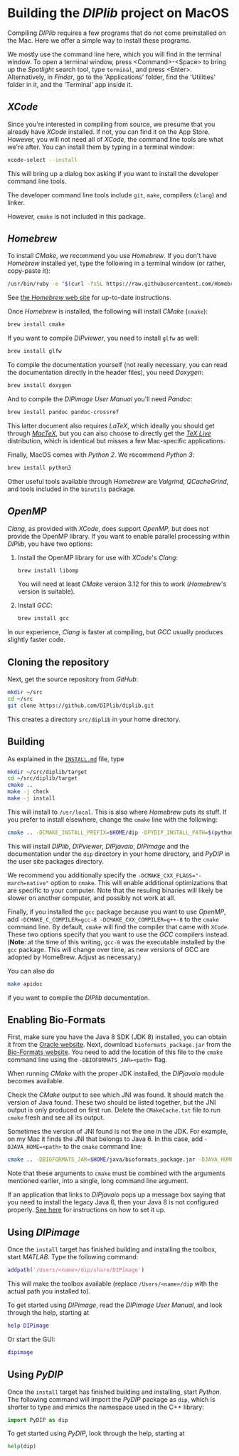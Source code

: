 # Building the *DIPlib* project on MacOS

Compiling *DIPlib* requires a few programs that do not come preinstalled on the Mac.
Here we offer a simple way to install these programs.

We mostly use the command line here, which you will find in the terminal window. To
open a terminal window, press \<Command>-\<Space> to bring up the *Spotlight* search tool,
type `terminal`, and press \<Enter>. Alternatively, in *Finder*, go to the 'Applications'
folder, find the 'Utilities' folder in it, and the 'Terminal' app inside it.

## *XCode*

Since you're interested in compiling from source, we presume that you already have
*XCode* installed. If not, you can find it on the App Store. However, you will not
need all of *XCode*, the command line tools are what we're after. You can install them
by typing in a terminal window:
```bash
xcode-select --install
```
This will bring up a dialog box asking if you want to install the developer command
line tools.

The developer command line tools include `git`, `make`, compilers (`clang`) and linker.

However, `cmake` is not included in this package.

## *Homebrew*

To install *CMake*, we recommend you use *Homebrew*. If you don't have *Homebrew*
installed yet, type the following in a terminal window (or rather, copy-paste it):
```bash
/usr/bin/ruby -e "$(curl -fsSL https://raw.githubusercontent.com/Homebrew/install/master/install)"
```
See [the *Homebrew* web site](https://brew.sh) for up-to-date instructions.

Once *Homebrew* is installed, the following will install *CMake* (`cmake`):
```bash
brew install cmake
```

If you want to compile *DIPviewer*, you need to install `glfw` as well:
```bash
brew install glfw
```

To compile the documentation yourself (not really necessary, you can read the
documentation directly in the header files), you need *Doxygen*:
```bash
brew install doxygen
```

And to compile the *DIPimage User Manual* you'll need *Pandoc*:
```bash
brew install pandoc pandoc-crossref
```

This latter document also requires *LaTeX*, which ideally you should get through
[*MacTeX*](http://www.tug.org/mactex/), but you can also choose to directly get the
[*TeX Live*](http://www.tug.org/texlive/) distribution, which is identical but misses
a few Mac-specific applications.

Finally, MacOS comes with *Python 2*. We recommend *Python 3*:
```bash
brew install python3
```

Other useful tools available through *Homebrew* are *Valgrind*, *QCacheGrind*, and
tools included in the `binutils` package.

## *OpenMP*

*Clang*, as provided with *XCode*, does support *OpenMP*, but does not provide the OpenMP library.
If you want to enable parallel processing within *DIPlib*, you have two options:

1. Install the OpenMP library for use with *XCode*'s *Clang*:
   ```bash
   brew install libomp
   ```

   You will need at least *CMake* version 3.12 for this to work (*Homebrew*'s version is suitable).

2. Install *GCC*:
   ```bash
   brew install gcc
   ```

In our experience, *Clang* is faster at compiling, but *GCC* usually produces slightly faster code.

## Cloning the repository

Next, get the source repository from *GitHub*:
```bash
mkdir ~/src
cd ~/src
git clone https://github.com/DIPlib/diplib.git
```
This creates a directory `src/diplib` in your home directory.

## Building

As explained in the [`INSTALL.md`](INSTALL.md) file, type
```bash
mkdir ~/src/diplib/target
cd ~/src/diplib/target
cmake ..
make -j check
make -j install
```

This will install to `/usr/local`. This is also where *Homebrew* puts its stuff.
If you prefer to install elsewhere, change the `cmake` line with the following:
```bash
cmake .. -DCMAKE_INSTALL_PREFIX=$HOME/dip -DPYDIP_INSTALL_PATH=$(python3 -m site --user-site)
```
This will install *DIPlib*, *DIPviewer*, *DIPjavaio*, *DIPimage* and the documentation
under the `dip` directory in your home directory, and *PyDIP* in the user site packages
directory.

We recommend you additionally specify the `-DCMAKE_CXX_FLAGS="-march=native"`
option to `cmake`. This will enable additional optimizations that are specific
to your computer. Note that the resuling binaries will likely be slower on another
computer, and possibly not work at all.

Finally, if you installed the `gcc` package because you want to use *OpenMP*,
add `-DCMAKE_C_COMPILER=gcc-8 -DCMAKE_CXX_COMPILER=g++-8` to the `cmake` command
line. By default, `cmake` will find the compiler that came with `XCode`. These
two options specify that you want to use the *GCC* compilers instead.
(**Note**: at the time of this writing, `gcc-8` was the executable installed by
the `gcc` package. This will change over time, as new versions of GCC are adopted
by HomeBrew. Adjust as necessary.)

You can also do
```bash
make apidoc
```
if you want to compile the *DIPlib* documentation.

## Enabling Bio-Formats

First, make sure you have the Java 8 SDK (JDK 8) installed, you can obtain it from the
[Oracle website](http://www.oracle.com/technetwork/java/javase/downloads/index.html). Next, download
`bioformats_package.jar` from the [Bio-Formats website](https://www.openmicroscopy.org/bio-formats/).
You need to add the location of this file to the `cmake` command line using the `-DBIOFORMATS_JAR=<path>`
flag.

When running *CMake* with the proper JDK installed, the *DIPjavaio* module becomes available.

Check the *CMake* output to see which JNI was found. It should match the version of Java found.
These two should be listed together, but the JNI output is only produced on first run. Delete the
`CMakeCache.txt` file to run `cmake` fresh and see all its output.

Sometimes the version of JNI found is not the one in the JDK. For example, on my Mac it finds the JNI
that belongs to Java 6. In this case, add `-DJAVA_HOME=<path>` to the `cmake` command line:
```bash
cmake .. -DBIOFORMATS_JAR=$HOME/java/bioformats_package.jar -DJAVA_HOME=/Library/Java/JavaVirtualMachines/jdk1.8.0_121.jdk/Contents/Home/
```
Note that these arguments to `cmake` must be combined with the arguments mentioned earlier, into a single,
long command line argument.

If an application that links to *DIPjavaio* pops up a message box saying that you need to install the
legacy Java 6, then your Java 8 is not configured properly.
[See here](https://oliverdowling.com.au/2014/03/28/java-se-8-on-mac-os-x/) for instructions
on how to set it up.

## Using *DIPimage*

Once the `install` target has finished building and installing the toolbox, start
*MATLAB*. Type the following command:
```matlab
addpath('/Users/<name>/dip/share/DIPimage')
```
This will make the toolbox available (replace `/Users/<name>/dip` with the
actual path you installed to).

To get started using *DIPimage*, read the *DIPimage User Manual*, and look through
the help, starting at
```matlab
help DIPimage
```
Or start the GUI:
```matlab
dipimage
```

## Using *PyDIP*

Once the `install` target has finished building and installing, start *Python*.
The following command will import the *PyDIP* package as `dip`, which is shorter to
type and mimics the namespace used in the C++ library:
```python
import PyDIP as dip
```

To get started using *PyDIP*, look through the help, starting at
```python
help(dip)
```
